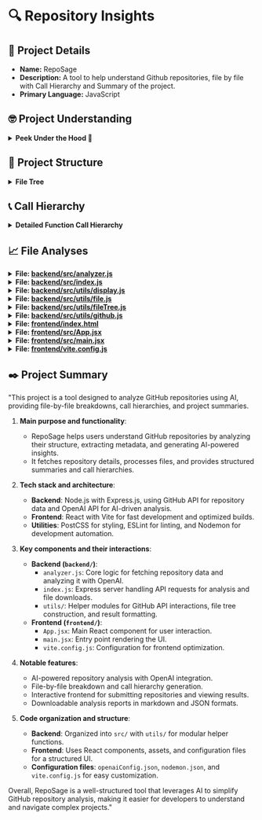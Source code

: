 # 🔍 Repository Insights

## 📃 Project Details 
- **Name:** RepoSage
- **Description:** A tool to help understand Github repositories, file by file with Call Hierarchy and Summary of the project.
- **Primary Language:** JavaScript

## 🤓 Project Understanding 
<details>
  <summary><strong>Peek Under the Hood 👀</strong></summary>

  **Repository Overview: RepoSage**

**Main Components:**
1. **Backend (`backend/`):**
   - **Core Functionality:** 
     - Handles repository analysis by interacting with GitHub and OpenAI APIs.
     - Manages AI-powered insights, call hierarchy generation, and file-by-file breakdowns.
   - **Key Files:**
     - `analyzer.js`: Primary script for performing analysis tasks.
     - `openaiConfig.json` & `openaiConfigQA.json`: Configuration files for OpenAI API interactions.
     - `utils/`: Contains utility modules for display handling, file management, file tree construction, and GitHub API interactions.
     - `nodemon.json`: Configuration for automatic server restarts during development.
     - `analysis_results.json` & `analysis_results.md`: Stores analysis outputs.

2. **Frontend (`frontend/`):**
   - **User Interface:**
     - Built with React, providing a responsive and modern web interface for users to input GitHub repository URLs and view analysis results.
   - **Key Files:**
     - `App.jsx` & `main.jsx`: Core React components.
     - `vite.config.js`: Configuration for Vite, the build tool optimizing frontend performance.
     - `assets/`: Contains static assets like images (e.g., `react.svg`, `vite.svg`).

**Tech Stack:**
- **Backend:**
  - **Language:** JavaScript (Node.js)
  - **Framework:** Express.js (implied from common practices)
  - **APIs:** GitHub API for repository data, OpenAI API for AI-driven analysis
  - **Utilities:** Custom scripts for handling API interactions and data processing
  - **Tools:** Nodemon for development, PostCSS for CSS processing

- **Frontend:**
  - **Library:** React
  - **Build Tool:** Vite for fast development and optimized builds
  - **Styling:** CSS, managed with PostCSS
  - **Tools:** ESLint for code linting

**Architecture:**
- **Modular Separation:** Clear division between backend and frontend, allowing independent development and deployment.
- **API-Driven Communication:** Frontend interacts with the backend via RESTful APIs to request repository analyses and retrieve results.
- **AI Integration:** Backend leverages OpenAI's APIs to perform deep, multi-step analyses and generate insightful summaries.
- **Utility Management:** Backend utilities streamline interactions with external APIs and handle file and data management efficiently.
- **Configuration Management:** Separate configuration files (`openaiConfig.json`, `nodemon.json`, etc.) facilitate easy adjustments to API settings and development workflows.

**Conclusion:**
RepoSage is a well-architected tool combining a Node.js backend with a React frontend to deliver comprehensive, AI-powered analyses of GitHub repositories. Its modular design, robust tech stack, and integration with powerful APIs ensure scalability, maintainability, and a seamless user experience.

</details>

## 🌲 Project Structure 
<details>
  <summary><strong>File Tree</strong></summary>

  📁 .vscode/
&nbsp;&nbsp;&nbsp;&nbsp;📄 [extensions.json](https://github.com/bhavya1600/RepoSage/blob/main/.vscode/extensions.json)
📁 backend/
&nbsp;&nbsp;&nbsp;&nbsp;📁 src/
&nbsp;&nbsp;&nbsp;&nbsp;&nbsp;&nbsp;&nbsp;&nbsp;📁 utils/
&nbsp;&nbsp;&nbsp;&nbsp;&nbsp;&nbsp;&nbsp;&nbsp;&nbsp;&nbsp;&nbsp;&nbsp;📄 [display.js](https://github.com/bhavya1600/RepoSage/blob/main/backend/src/utils/display.js)
&nbsp;&nbsp;&nbsp;&nbsp;&nbsp;&nbsp;&nbsp;&nbsp;&nbsp;&nbsp;&nbsp;&nbsp;📄 [file.js](https://github.com/bhavya1600/RepoSage/blob/main/backend/src/utils/file.js)
&nbsp;&nbsp;&nbsp;&nbsp;&nbsp;&nbsp;&nbsp;&nbsp;&nbsp;&nbsp;&nbsp;&nbsp;📄 [fileTree.js](https://github.com/bhavya1600/RepoSage/blob/main/backend/src/utils/fileTree.js)
&nbsp;&nbsp;&nbsp;&nbsp;&nbsp;&nbsp;&nbsp;&nbsp;&nbsp;&nbsp;&nbsp;&nbsp;📄 [github.js](https://github.com/bhavya1600/RepoSage/blob/main/backend/src/utils/github.js)
&nbsp;&nbsp;&nbsp;&nbsp;&nbsp;&nbsp;&nbsp;&nbsp;📄 [analyzer.js](https://github.com/bhavya1600/RepoSage/blob/main/backend/src/analyzer.js)
&nbsp;&nbsp;&nbsp;&nbsp;&nbsp;&nbsp;&nbsp;&nbsp;📄 [index.css](https://github.com/bhavya1600/RepoSage/blob/main/backend/src/index.css)
&nbsp;&nbsp;&nbsp;&nbsp;&nbsp;&nbsp;&nbsp;&nbsp;📄 [index.js](https://github.com/bhavya1600/RepoSage/blob/main/backend/src/index.js)
&nbsp;&nbsp;&nbsp;&nbsp;📄 [analysis_results.json](https://github.com/bhavya1600/RepoSage/blob/main/backend/analysis_results.json)
&nbsp;&nbsp;&nbsp;&nbsp;📄 [analysis_results.md](https://github.com/bhavya1600/RepoSage/blob/main/backend/analysis_results.md)
&nbsp;&nbsp;&nbsp;&nbsp;📄 [nodemon.json](https://github.com/bhavya1600/RepoSage/blob/main/backend/nodemon.json)
&nbsp;&nbsp;&nbsp;&nbsp;📄 [openaiConfig.json](https://github.com/bhavya1600/RepoSage/blob/main/backend/openaiConfig.json)
&nbsp;&nbsp;&nbsp;&nbsp;📄 [openaiConfigQA.json](https://github.com/bhavya1600/RepoSage/blob/main/backend/openaiConfigQA.json)
&nbsp;&nbsp;&nbsp;&nbsp;📄 [package-lock.json](https://github.com/bhavya1600/RepoSage/blob/main/backend/package-lock.json)
&nbsp;&nbsp;&nbsp;&nbsp;📄 [package.json](https://github.com/bhavya1600/RepoSage/blob/main/backend/package.json)
&nbsp;&nbsp;&nbsp;&nbsp;📄 [postcss.config.js](https://github.com/bhavya1600/RepoSage/blob/main/backend/postcss.config.js)
📁 frontend/
&nbsp;&nbsp;&nbsp;&nbsp;📁 public/
&nbsp;&nbsp;&nbsp;&nbsp;&nbsp;&nbsp;&nbsp;&nbsp;📄 [vite.svg](https://github.com/bhavya1600/RepoSage/blob/main/frontend/public/vite.svg)
&nbsp;&nbsp;&nbsp;&nbsp;📁 src/
&nbsp;&nbsp;&nbsp;&nbsp;&nbsp;&nbsp;&nbsp;&nbsp;📁 assets/
&nbsp;&nbsp;&nbsp;&nbsp;&nbsp;&nbsp;&nbsp;&nbsp;&nbsp;&nbsp;&nbsp;&nbsp;📄 [react.svg](https://github.com/bhavya1600/RepoSage/blob/main/frontend/src/assets/react.svg)
&nbsp;&nbsp;&nbsp;&nbsp;&nbsp;&nbsp;&nbsp;&nbsp;📄 [App.css](https://github.com/bhavya1600/RepoSage/blob/main/frontend/src/App.css)
&nbsp;&nbsp;&nbsp;&nbsp;&nbsp;&nbsp;&nbsp;&nbsp;📄 [App.jsx](https://github.com/bhavya1600/RepoSage/blob/main/frontend/src/App.jsx)
&nbsp;&nbsp;&nbsp;&nbsp;&nbsp;&nbsp;&nbsp;&nbsp;📄 [index.css](https://github.com/bhavya1600/RepoSage/blob/main/frontend/src/index.css)
&nbsp;&nbsp;&nbsp;&nbsp;&nbsp;&nbsp;&nbsp;&nbsp;📄 [main.jsx](https://github.com/bhavya1600/RepoSage/blob/main/frontend/src/main.jsx)
&nbsp;&nbsp;&nbsp;&nbsp;📄 [.gitignore](https://github.com/bhavya1600/RepoSage/blob/main/frontend/.gitignore)
&nbsp;&nbsp;&nbsp;&nbsp;📄 [eslint.config.js](https://github.com/bhavya1600/RepoSage/blob/main/frontend/eslint.config.js)
&nbsp;&nbsp;&nbsp;&nbsp;📄 [index.html](https://github.com/bhavya1600/RepoSage/blob/main/frontend/index.html)
&nbsp;&nbsp;&nbsp;&nbsp;📄 [package-lock.json](https://github.com/bhavya1600/RepoSage/blob/main/frontend/package-lock.json)
&nbsp;&nbsp;&nbsp;&nbsp;📄 [package.json](https://github.com/bhavya1600/RepoSage/blob/main/frontend/package.json)
&nbsp;&nbsp;&nbsp;&nbsp;📄 [README.md](https://github.com/bhavya1600/RepoSage/blob/main/frontend/README.md)
&nbsp;&nbsp;&nbsp;&nbsp;📄 [vite.config.js](https://github.com/bhavya1600/RepoSage/blob/main/frontend/vite.config.js)
📄 [.gitignore](https://github.com/bhavya1600/RepoSage/blob/main/.gitignore)
📄 [LICENSE](https://github.com/bhavya1600/RepoSage/blob/main/LICENSE)
📄 [README.md](https://github.com/bhavya1600/RepoSage/blob/main/README.md)


</details>

## 📞 Call Hierarchy 
<details>
  <summary><strong>Detailed Function Call Hierarchy</strong></summary>

  

</details>

## 📈 File Analyses  

<details>
  <summary><strong>File: <a href="https://github.com/bhavya1600/RepoSage/blob/main/backend/src/analyzer.js">backend/src/analyzer.js</a></strong></summary>

  This file is responsible for analyzing a GitHub repository by fetching its metadata, file structure, and content, then using OpenAI models to generate insights about the project.  

**1. Main purpose and responsibilities**:  
- Fetches repository metadata and file structure from GitHub.  
- Uses OpenAI models to analyze project structure, summarize files, and generate insights.  
- Filters relevant files for analysis and constructs a call hierarchy.  
- Generates a final project summary based on the analysis.  

**2. Key functions and their purposes**:  
- `createChatCompletion(openai, model, modelType, analysisPrompt)`: Takes an OpenAI instance, model name (string), model type (string), and prompt (string), then generates a response using OpenAI's chat completion API. Returns the AI-generated response (string).  
- `saveApiCallContent(functionName, content)`: Saves API responses to a log file. Takes a function name (string) and content (string), writes to a file, and returns nothing.  
- `analyzeRepository(repoUrl)`: Fetches repository metadata, file tree, and README content, then analyzes the project structure and relevant files. Takes a repository URL (string) and returns an analysis object (JSON).  
- `analyzeProjectStructure(openai, repoData, files, readmeContent)`: Uses OpenAI to generate an understanding of the project's structure. Takes an OpenAI instance, repository metadata (JSON), file list (array), and README content (string). Returns a project summary (string).  
- `smartFileFilter(files, projectUnderstanding)`: Uses OpenAI to filter essential files for analysis. Takes a file list (array) and project understanding (string), returns an array of important files (JSON).  
- `summarizeContent(openai, content, fileTree)`: Summarizes a file's content using OpenAI. Takes an OpenAI instance, file content (string), and file tree (array), returns a summary (string).  
- `analyzeCode(openai, filePath, content, fileTree)`: Analyzes a file's code and extracts metadata. Takes an OpenAI instance, file path (string), content (string), and file tree (array). Returns an object with text analysis (string) and JSON metadata.  
- `analyzeCallHierarchy(openai, fileMetadata, projectUnderstanding)`: Constructs a call hierarchy of the project. Takes an OpenAI instance, file metadata (JSON), and project understanding (string). Returns a structured call hierarchy (string).  
- `generateSummary(openai, analysis)`: Generates a final project summary. Takes an OpenAI instance and analysis object (JSON), returns a formatted project summary (string).  

**3. Important interactions with other parts of the system**:  
- Uses `github.js` to parse repository URLs.  
- Uses `fileTree.js` to construct the repository's file structure.  
- Reads OpenAI configuration from `openaiConfigQA.json`.  
- Fetches repository data using GitHub's API via `Octokit`.  
- Calls OpenAI's API for various analyses.  

**4. Notable features or patterns**:  
- Uses OpenAI models dynamically based on predefined configurations.  
- Implements a structured approach to analyzing repositories, filtering files, and summarizing content.  
- Handles API rate limits and token constraints by summarizing content when necessary.  
- Logs API responses for debugging and traceability.  

Overall, this file automates repository analysis by integrating GitHub API and OpenAI models, extracting insights into project structure, key files, and execution flow.

  ---
</details>

<details>
  <summary><strong>File: <a href="https://github.com/bhavya1600/RepoSage/blob/main/backend/src/index.js">backend/src/index.js</a></strong></summary>

  This file sets up an Express.js backend server to analyze GitHub repositories and serve analysis results.

**1. Main purpose and responsibilities**:  
- Provides an API to analyze a GitHub repository and save the results.  
- Serves the analysis results as a downloadable file.  

**2. Key functions and their purposes**:  
- `stripAnsiCodes(str: string) -> string`: Removes ANSI color codes from log messages.  
- `app.get('/api/download-analysis', async (req, res))`: Serves the `analysis_results.md` file as a downloadable markdown file.  
- `app.post('/api/analyze', async (req, res))`:  
  - Accepts a GitHub repository URL and optional API tokens.  
  - Runs the `analyzeRepository(repo: string) -> string` function to analyze the repository.  
  - Saves the results using `saveToFile(filename: string, content: string)`.  
  - Streams logs and progress updates to the client.  

**3. Important interactions with other parts of the system**:  
- Calls `analyzeRepository` from `analyzer.js` to perform the repository analysis.  
- Uses `saveToFile` from `utils/file.js` to store analysis results.  
- Uses `displayResults` from `utils/display.js` (though not directly in this file).  
- Reads environment variables from `.env` using `dotenv`.  

**4. Notable features or patterns**:  
- Uses Express.js with CORS and JSON middleware.  
- Implements streaming responses to send real-time logs to the client.  
- Redirects `console.log` to send logs to the client dynamically.  
- Restores the original `console.log` after analysis to prevent side effects.  

Overall, this file acts as the backend API for analyzing GitHub repositories, handling requests, running the analysis, saving results, and providing a downloadable report.

  ---
</details>

<details>
  <summary><strong>File: <a href="https://github.com/bhavya1600/RepoSage/blob/main/backend/src/utils/display.js">backend/src/utils/display.js</a></strong></summary>

  **1. Main purpose and responsibilities**:  
This file is responsible for formatting and displaying analysis results in a structured and visually appealing way using colored console output.  

**2. Key functions and their purposes**:  
- `displayResults(analysis)`:  
  - **Inputs**: `analysis` (object) containing repository details, summary, file tree, call hierarchy, and file-specific analyses.  
  - **Processing**: Uses `chalk` for colored console output, prints repository metadata, summary, project structure, call hierarchy, and file analyses in a readable format. Calls `displayFileTree` to visualize the file structure.  
  - **Outputs**: Logs formatted analysis results to the console (no return value).  

- `displayFileTree(node, indent)`:  
  - **Inputs**: `node` (object representing a file or directory in the file tree), `indent` (string for indentation formatting).  
  - **Processing**: Recursively traverses the file tree and prints directories and files with appropriate indentation and icons.  
  - **Outputs**: Logs the structured file tree to the console (no return value).  

**3. Important interactions with other parts of the system**:  
- Uses `chalk` for colored output.  
- Receives `analysis` data, likely generated by `analyzer.js`.  
- Calls `displayFileTree` to format and print the project structure.  

**4. Notable features or patterns**:  
- Uses recursion in `displayFileTree` to traverse nested directories.  
- Uses `chalk` for enhanced readability with colored console output.  
- Organizes output into clearly labeled sections for better clarity.  

Overall, this file enhances the readability of analysis results by structuring and formatting them in a visually appealing way using indentation, icons, and colors.

  ---
</details>

<details>
  <summary><strong>File: <a href="https://github.com/bhavya1600/RepoSage/blob/main/backend/src/utils/file.js">backend/src/utils/file.js</a></strong></summary>

  **1. Main purpose and responsibilities**:  
This module is responsible for saving repository analysis results in both Markdown and JSON formats, formatting file structures, and generating GitHub links for files.  

**2. Key functions and their purposes**:  
- `saveToFile(filename: string, analysis: object) -> Promise<void>`  
  - **Inputs**:  
    - `filename` (string): The name of the file to save the analysis.  
    - `analysis` (object): Contains repository details, file structure, call hierarchy, and file-specific analysis.  
  - **Processing**:  
    - Constructs a GitHub repository URL.  
    - Formats the analysis into a structured Markdown report.  
    - Saves the Markdown report to a file.  
    - Extracts key metadata and saves it as a JSON file.  
  - **Outputs**:  
    - Writes a Markdown file and a JSON file containing the analysis.  

- `formatFileTree(node: object, indent: string, repoUrl: string, branch: string, parentPath: string = '') -> string`  
  - **Inputs**:  
    - `node` (object): A file or directory node in the project structure.  
    - `indent` (string): The indentation level for formatting.  
    - `repoUrl` (string): The base GitHub repository URL.  
    - `branch` (string): The default branch name.  
    - `parentPath` (string, optional): The accumulated path of the parent directory.  
  - **Processing**:  
    - Recursively formats the file tree into a structured Markdown representation.  
    - Generates GitHub links for files.  
  - **Outputs**:  
    - Returns a formatted string representing the file structure.  

- `getFullPath(node: object) -> string`  
  - **Inputs**:  
    - `node` (object): A file or directory node.  
  - **Processing**:  
    - Constructs the full path of a file or directory by traversing parent references.  
    - Removes any leading `"root/"` from the path.  
  - **Outputs**:  
    - Returns the full path as a string.  

**3. Important interactions with other parts of the system**:  
- Uses `fs/promises` to write analysis results to files.  
- Works with `backend/src/analyzer.js` (likely the module generating the `analysis` object).  
- Interacts with `backend/src/utils/fileTree.js` to process file structures.  
- Generates GitHub links, which may be used in frontend components for navigation.  

**4. Notable features or patterns**:  
- Uses asynchronous file operations (`writeFile`).  
- Implements recursive functions for processing hierarchical file structures.  
- Encodes file paths for GitHub URLs to ensure proper linking.  
- Uses Markdown `<details>` elements for collapsible sections in reports.  

Overall, this module plays a crucial role in persisting repository analysis results in a structured and readable format, making it easier to review insights about a project's structure and functionality.

  ---
</details>

<details>
  <summary><strong>File: <a href="https://github.com/bhavya1600/RepoSage/blob/main/backend/src/utils/fileTree.js">backend/src/utils/fileTree.js</a></strong></summary>

  **1. Main purpose and responsibilities**:  
This module constructs a hierarchical file tree structure from a list of file paths and ensures that directories are listed before files while sorting them alphabetically.  

**2. Key functions and their purposes**:  
- `buildFileTree(files)`:  
  - **Inputs**: `files` (Array of objects, each containing `path` (String) and `type` (String, either `'file'` or `'directory'`)).  
  - **Processing**: Iterates through the file paths, breaking them into parts to construct a nested tree structure where directories contain child nodes. If a directory was previously misclassified as a file, it corrects the type. Finally, it calls `sortFileTree` to organize the structure.  
  - **Outputs**: Returns a structured file tree object (Object) with `name`, `type`, and `children` properties.  

- `sortFileTree(node)`:  
  - **Inputs**: `node` (Object representing a directory or file in the tree).  
  - **Processing**: Recursively sorts child nodes, ensuring directories appear before files and all entries are sorted alphabetically.  
  - **Outputs**: Returns a sorted version of the input node (Object).  

**3. Important interactions with other parts of the system**:  
- Likely used in conjunction with `backend/src/utils/file.js` to read file structures from the filesystem.  
- May be utilized by `backend/src/analyzer.js` to analyze or display file structures.  
- Could be relevant for `backend/src/utils/display.js` if the file tree needs to be rendered or logged.  

**4. Notable features or patterns**:  
- Uses a recursive approach to construct and sort the file tree.  
- Ensures directories are prioritized over files for better organization.  
- Handles cases where a directory was initially misclassified as a file.  

Overall, this module is responsible for transforming a flat list of file paths into a structured, hierarchical file tree while ensuring proper sorting and organization.

  ---
</details>

<details>
  <summary><strong>File: <a href="https://github.com/bhavya1600/RepoSage/blob/main/backend/src/utils/github.js">backend/src/utils/github.js</a></strong></summary>

  **1. Main purpose and responsibilities**:  
This module provides a utility function to parse GitHub repository URLs and extract the repository owner and name.  

**2. Key functions and their purposes**:  
- `parseGitHubUrl(url: string) -> { owner: string, repo: string }`  
  - **Inputs**: A GitHub repository URL (string).  
  - **Processing**:  
    - Parses the URL using the `URL` constructor.  
    - Extracts the repository owner and name from the pathname.  
    - Removes the `.git` extension if present.  
    - Throws an error if the URL format is invalid.  
  - **Outputs**: An object containing `owner` (string) and `repo` (string).  

**3. Important interactions with other parts of the system**:  
- Likely used in other backend modules that need to extract repository details from GitHub URLs, possibly for API requests or repository analysis.  

**4. Notable features or patterns**:  
- Uses JavaScript's built-in `URL` object for robust URL parsing.  
- Implements error handling to ensure valid GitHub URLs are processed correctly.  

Overall, this function ensures that GitHub repository URLs are correctly parsed and formatted for further use in the system.

  ---
</details>

<details>
  <summary><strong>File: <a href="https://github.com/bhavya1600/RepoSage/blob/main/frontend/index.html">frontend/index.html</a></strong></summary>

  The `index.html` file serves as the main entry point for the frontend, providing the root container for the React application and linking essential assets.  

**1. Main purpose and responsibilities**:  
This file initializes the frontend by defining the root HTML structure and loading the React application via `main.jsx`.  

**2. Key functions and their purposes**:  
This file does not contain JavaScript functions but serves as a static HTML template that:  
- Defines a `<div id="root"></div>` as the mounting point for the React app.  
- Loads the `main.jsx` script, which bootstraps the React application.  

**3. Important interactions with other parts of the system**:  
- Loads `/src/main.jsx`, which initializes the React app and renders it inside the `#root` div.  
- References `/vite.svg` as the favicon.  
- Uses Vite as the build tool, indicated by the module-based script loading.  

**4. Notable features or patterns**:  
- Uses the `<!doctype html>` declaration for modern HTML5 compliance.  
- Includes a `<meta viewport>` tag for responsive design.  
- Loads JavaScript as a module (`type="module"`) for ES module support.  

Overall, this file is a minimal HTML shell that provides a mounting point for the React application and ensures proper asset loading.

  ---
</details>

<details>
  <summary><strong>File: <a href="https://github.com/bhavya1600/RepoSage/blob/main/frontend/src/App.jsx">frontend/src/App.jsx</a></strong></summary>

  This file defines the main frontend component for a GitHub repository analysis tool.

**1. Main purpose and responsibilities**:  
The `App.jsx` component provides a user interface for submitting a GitHub repository URL, triggering an analysis request to a backend server, displaying real-time logs of the analysis process, and allowing users to download the analysis results.  

**2. Key functions and their purposes**:  
- `handleSubmit(e)`:  
  - **Inputs**: `e` (event object from form submission).  
  - **Processing**: Prevents default form submission, sends a POST request to `http://localhost:5000/api/analyze` with the repository URL, reads the response stream, updates logs dynamically, and tracks analysis completion.  
  - **Outputs**: Updates `logs` (string), `isLoading` (boolean), and `analysisComplete` (boolean).  

- `handleDownload()`:  
  - **Inputs**: None.  
  - **Processing**: Sends a GET request to `http://localhost:5000/api/download-analysis`, downloads the analysis file as `analysis_results.md`, and handles errors if the download fails.  
  - **Outputs**: Initiates file download and updates `logs` (string) in case of errors.  

**3. Important interactions with other parts of the system**:  
- Sends API requests to the backend (`http://localhost:5000/api/analyze` and `http://localhost:5000/api/download-analysis`).  
- Receives and processes streamed logs from the backend.  
- Updates UI state (`repo`, `logs`, `isLoading`, `analysisComplete`) based on backend responses.  

**4. Notable features or patterns**:  
- Uses React state (`useState`) to manage form inputs and UI updates.  
- Implements real-time log streaming using `fetch` and `ReadableStream`.  
- Provides dynamic UI feedback (loading states, progress updates, and conditional button activation).  

Overall, this component serves as the main user interface for interacting with the repository analysis backend, handling user input, displaying progress, and enabling result downloads.

  ---
</details>

<details>
  <summary><strong>File: <a href="https://github.com/bhavya1600/RepoSage/blob/main/frontend/src/main.jsx">frontend/src/main.jsx</a></strong></summary>

  A simple entry point for a React application that initializes and renders the root component.  

**1. Main purpose and responsibilities**:  
This file serves as the main entry point for the frontend React application. It sets up the root React component (`App`) and renders it inside the HTML element with the ID `root`.  

**2. Key functions and their purposes**:  
- `createRoot(document.getElementById('root')).render(<StrictMode><App /></StrictMode>)`:  
  - **Inputs**:  
    - `document.getElementById('root')`: Retrieves the root HTML element (expected to be a DOM element).  
    - `<StrictMode><App /></StrictMode>`: A React component tree wrapped in `StrictMode`.  
  - **Processing**:  
    - Initializes a React root using `createRoot`.  
    - Renders the `App` component inside `StrictMode`, which helps identify potential issues in the application.  
  - **Outputs**:  
    - Renders the React application inside the specified root element in the DOM.  

**3. Important interactions with other parts of the system**:  
- Imports and renders the `App` component (`frontend/src/App.jsx`), which serves as the main component of the application.  
- Imports global styles from `index.css` (`frontend/src/index.css`).  
- Uses `StrictMode` from React to enforce best practices and highlight potential issues.  

**4. Notable features or patterns**:  
- Uses React 18’s `createRoot` API for concurrent rendering capabilities.  
- Wraps the application in `StrictMode` to catch potential issues during development.  
- Keeps the entry point minimal and focused on initializing the application.  

Overall, this file is the starting point of the React frontend, responsible for mounting the `App` component into the DOM and ensuring best practices using `StrictMode`.

  ---
</details>

<details>
  <summary><strong>File: <a href="https://github.com/bhavya1600/RepoSage/blob/main/frontend/vite.config.js">frontend/vite.config.js</a></strong></summary>

  This file configures Vite, a fast build tool, to work with a React frontend project.  

**1. Main purpose and responsibilities**:  
Configures Vite to use the React plugin, enabling optimized development and build processes for the frontend.  

**2. Key functions and their purposes**:  
- `defineConfig({...})`:  
  - **Inputs**: An object containing Vite configuration options.  
  - **Processing**: Registers the React plugin to enable JSX support and optimizations.  
  - **Outputs**: A Vite configuration object.  

**3. Important interactions with other parts of the system**:  
- Uses `@vitejs/plugin-react` to enable React support.  
- Affects how the frontend (`frontend/src`) is built and served during development.  

**4. Notable features or patterns**:  
- Uses Vite’s `defineConfig` function for better TypeScript support and maintainability.  
- Minimal configuration, relying on Vite’s sensible defaults.  

Overall, this file ensures that Vite properly handles React files, optimizing the development and build process.

  ---
</details>


## ✒️ Project Summary 
"This project is a tool designed to analyze GitHub repositories using AI, providing file-by-file breakdowns, call hierarchies, and project summaries.  

1. **Main purpose and functionality**:  
   - RepoSage helps users understand GitHub repositories by analyzing their structure, extracting metadata, and generating AI-powered insights.  
   - It fetches repository details, processes files, and provides structured summaries and call hierarchies.  

2. **Tech stack and architecture**:  
   - **Backend**: Node.js with Express.js, using GitHub API for repository data and OpenAI API for AI-driven analysis.  
   - **Frontend**: React with Vite for fast development and optimized builds.  
   - **Utilities**: PostCSS for styling, ESLint for linting, and Nodemon for development automation.  

3. **Key components and their interactions**:  
   - **Backend (`backend/`)**:  
     - `analyzer.js`: Core logic for fetching repository data and analyzing it with OpenAI.  
     - `index.js`: Express server handling API requests for analysis and file downloads.  
     - `utils/`: Helper modules for GitHub API interactions, file tree construction, and result formatting.  
   - **Frontend (`frontend/`)**:  
     - `App.jsx`: Main React component for user interaction.  
     - `main.jsx`: Entry point rendering the UI.  
     - `vite.config.js`: Configuration for frontend optimization.  

4. **Notable features**:  
   - AI-powered repository analysis with OpenAI integration.  
   - File-by-file breakdown and call hierarchy generation.  
   - Interactive frontend for submitting repositories and viewing results.  
   - Downloadable analysis reports in markdown and JSON formats.  

5. **Code organization and structure**:  
   - **Backend**: Organized into `src/` with `utils/` for modular helper functions.  
   - **Frontend**: Uses React components, assets, and configuration files for a structured UI.  
   - **Configuration files**: `openaiConfig.json`, `nodemon.json`, and `vite.config.js` for easy customization.  

Overall, RepoSage is a well-structured tool that leverages AI to simplify GitHub repository analysis, making it easier for developers to understand and navigate complex projects."